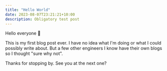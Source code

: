 ```yaml
---
title: "Hello World"
date: 2023-08-07T23:21:21+10:00
description: Obligatory test post
---
```


Hello everyone 👋

This is my first blog post ever. I have no idea what I'm doing or what I could possibly write about. But a few other engineers I know have their own blogs so I thought "sure why not".

Thanks for stopping by. See you at the next one?
